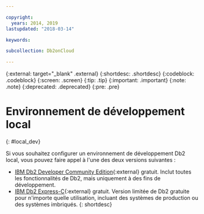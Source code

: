 ```yaml
---

copyright:
  years: 2014, 2019
lastupdated: "2018-03-14"

keywords: 

subcollection: Db2onCloud

---
```


<!-- Attribute definitions --> 
{:external: target="_blank" .external}
{:shortdesc: .shortdesc}
{:codeblock: .codeblock}
{:screen: .screen}
{:tip: .tip}
{:important: .important}
{:note: .note}
{:deprecated: .deprecated}
{:pre: .pre}

# Environnement de développement local
{: #local_dev}

Si vous souhaitez configurer un environnement de développement Db2 local, vous pouvez faire appel à l'une des deux versions suivantes :

* [IBM Db2 Developer Community Edition](https://www.ibm.com/us-en/marketplace/ibm-db2-direct-and-developer-editions){:external} gratuit. Inclut toutes les fonctionnalités de Db2, mais uniquement à des fins de développement.
* [IBM Db2 Express-C](https://www.ibm.com/developerworks/downloads/im/db2express/){:external} gratuit. Version limitée de Db2 gratuite pour n'importe quelle utilisation, incluant des systèmes de production ou des systèmes imbriqués.
{: shortdesc}

